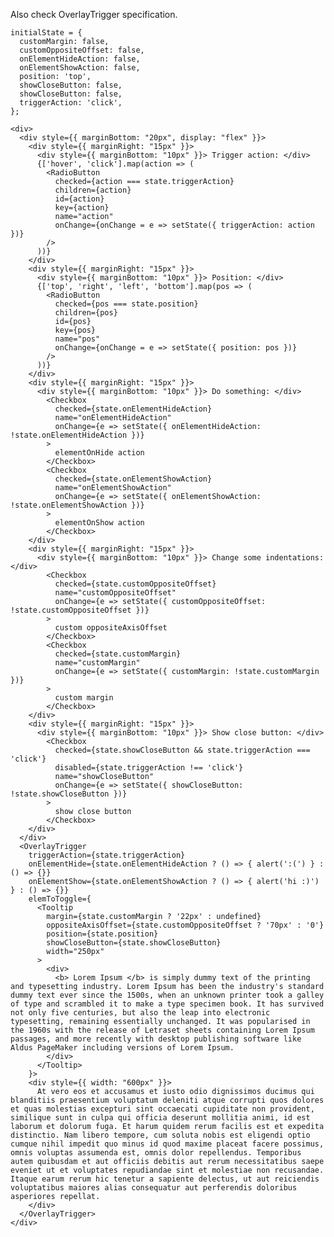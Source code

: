 Also check OverlayTrigger specification.

    initialState = {
      customMargin: false,
      customOppositeOffset: false,
      onElementHideAction: false,
      onElementShowAction: false,
      position: 'top',
      showCloseButton: false,
      showCloseButton: false,
      triggerAction: 'click',
    };

    <div>
      <div style={{ marginBottom: "20px", display: "flex" }}>
        <div style={{ marginRight: "15px" }}>
          <div style={{ marginBottom: "10px" }}> Trigger action: </div>
          {['hover', 'click'].map(action => (
            <RadioButton
              checked={action === state.triggerAction}
              children={action}
              id={action}
              key={action}
              name="action"
              onChange={onChange = e => setState({ triggerAction: action })}
            />
          ))}
        </div>
        <div style={{ marginRight: "15px" }}>
          <div style={{ marginBottom: "10px" }}> Position: </div>
          {['top', 'right', 'left', 'bottom'].map(pos => (
            <RadioButton
              checked={pos === state.position}
              children={pos}
              id={pos}
              key={pos}
              name="pos"
              onChange={onChange = e => setState({ position: pos })}
            />
          ))}
        </div>
        <div style={{ marginRight: "15px" }}>
          <div style={{ marginBottom: "10px" }}> Do something: </div>
            <Checkbox
              checked={state.onElementHideAction}
              name="onElementHideAction"
              onChange={e => setState({ onElementHideAction: !state.onElementHideAction })}
            >
              elementOnHide action
            </Checkbox>
            <Checkbox
              checked={state.onElementShowAction}
              name="onElementShowAction"
              onChange={e => setState({ onElementShowAction: !state.onElementShowAction })}
            >
              elementOnShow action
            </Checkbox>
        </div>
        <div style={{ marginRight: "15px" }}>
          <div style={{ marginBottom: "10px" }}> Change some indentations: </div>
            <Checkbox
              checked={state.customOppositeOffset}
              name="customOppositeOffset"
              onChange={e => setState({ customOppositeOffset: !state.customOppositeOffset })}
            >
              custom oppositeAxisOffset
            </Checkbox>
            <Checkbox
              checked={state.customMargin}
              name="customMargin"
              onChange={e => setState({ customMargin: !state.customMargin })}
            >
              custom margin
            </Checkbox>
        </div>
        <div style={{ marginRight: "15px" }}>
          <div style={{ marginBottom: "10px" }}> Show close button: </div>
            <Checkbox
              checked={state.showCloseButton && state.triggerAction === 'click'}
              disabled={state.triggerAction !== 'click'}
              name="showCloseButton"
              onChange={e => setState({ showCloseButton: !state.showCloseButton })}
            >
              show close button
            </Checkbox>
        </div>
      </div>
      <OverlayTrigger
        triggerAction={state.triggerAction}
        onElementHide={state.onElementHideAction ? () => { alert(':(') } : () => {}}
        onElementShow={state.onElementShowAction ? () => { alert('hi :)') } : () => {}}
        elemToToggle={
          <Tooltip
            margin={state.customMargin ? '22px' : undefined}
            oppositeAxisOffset={state.customOppositeOffset ? '70px' : '0'}
            position={state.position}
            showCloseButton={state.showCloseButton}
            width="250px"
          >
            <div>
              <b> Lorem Ipsum </b> is simply dummy text of the printing and typesetting industry. Lorem Ipsum has been the industry's standard dummy text ever since the 1500s, when an unknown printer took a galley of type and scrambled it to make a type specimen book. It has survived not only five centuries, but also the leap into electronic typesetting, remaining essentially unchanged. It was popularised in the 1960s with the release of Letraset sheets containing Lorem Ipsum passages, and more recently with desktop publishing software like Aldus PageMaker including versions of Lorem Ipsum.
            </div>
          </Tooltip>
        }>
        <div style={{ width: "600px" }}>
          At vero eos et accusamus et iusto odio dignissimos ducimus qui blanditiis praesentium voluptatum deleniti atque corrupti quos dolores et quas molestias excepturi sint occaecati cupiditate non provident, similique sunt in culpa qui officia deserunt mollitia animi, id est laborum et dolorum fuga. Et harum quidem rerum facilis est et expedita distinctio. Nam libero tempore, cum soluta nobis est eligendi optio cumque nihil impedit quo minus id quod maxime placeat facere possimus, omnis voluptas assumenda est, omnis dolor repellendus. Temporibus autem quibusdam et aut officiis debitis aut rerum necessitatibus saepe eveniet ut et voluptates repudiandae sint et molestiae non recusandae. Itaque earum rerum hic tenetur a sapiente delectus, ut aut reiciendis voluptatibus maiores alias consequatur aut perferendis doloribus asperiores repellat.
        </div>
      </OverlayTrigger>
    </div>

